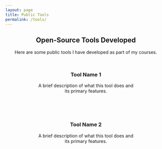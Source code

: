 ```yaml
---
layout: page
title: Public Tools
permalink: /tools/
---
```


<div style="text-align: center;">
  <h2 class="tools-title">Open-Source Tools Developed</h2>
  <p class="tools-note">Here are some public tools I have developed as part of my courses.</p>
</div>

<div class="tools-cards-container">

  <a class="tool-card-link" href="https://github.com/yourrepo/tool1" target="_blank">
    <div class="tool-card">
      <div class="tool-card-inner">
        <div class="tool-card-content">
          <h3>Tool Name 1</h3>
          <p>A brief description of what this tool does and its primary features.</p>
        </div>
      </div>
    </div>
  </a>

  <a class="tool-card-link" href="https://github.com/yourrepo/tool2" target="_blank">
    <div class="tool-card">
      <div class="tool-card-inner">
        <div class="tool-card-content">
          <h3>Tool Name 2</h3>
          <p>A brief description of what this tool does and its primary features.</p>
        </div>
      </div>
    </div>
  </a>

  <!-- Add more tools as needed -->

</div>

<style>
.tools-cards-container {
  display: flex;
  flex-wrap: wrap;
  gap: 20px;
  justify-content: center;
}

.tool-card {
  width: 300px;
  background: var(--card-background);
  border-radius: 10px;
  padding: 15px;
  text-align: center;
  transition: transform 0.2s ease-in-out;
}

.tool-card:hover {
  transform: scale(1.05);
}

.tool-card-content {
  color: var(--text-color);
}

.tool-card-link {
  text-decoration: none;
}
</style>
